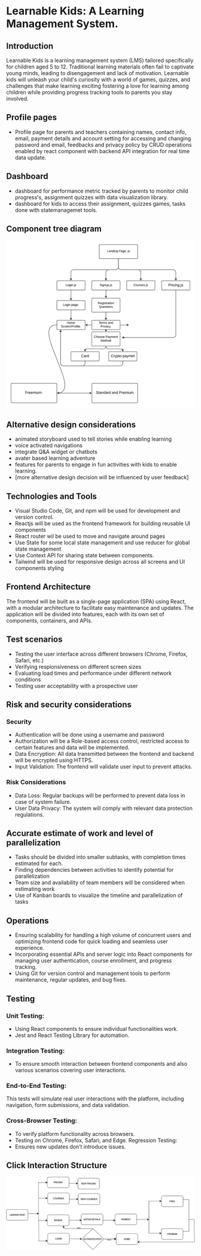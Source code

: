 # Learnable Kids: A Learning Management System.

## Introduction
Learnable Kids is a learning management system (LMS) tailored specifically for children aged 5 to 12. Traditional learning materials often fail to captivate young minds, leading to disengagement and lack of motivation. Learnable kids will unleash your child's curiosity with a world of games, quizzes, and challenges that make learning exciting fostering a love for learning among children while providing progress tracking tools to parents you stay involved.

## Profile pages
- Profile page for parents and teachers containing names, contact info, email, payment details and account setting for accessing and changing password and email, feedbacks and privacy policy by CRUD operations enabled by react component with backend API integration for real time data update.
  
## Dashboard
- dashboard for performance metric tracked by parents to monitor child progress's, assignment quizzes with data visualization library.
- dashboard for kids to access their assignment, quizzes games, tasks done with statemanagemet tools.

## Component tree diagram
![model](https://raw.githubusercontent.com/DeraJSP/build-szn-frontend-design-documentation/main/component-tree.png)

## Alternative design considerations

- animated storyboard used to tell stories while enabling learning
- voice activated navigations
- integrate Q&A widget or chatbots
- avater based learning adventure
- features for parents to engage in fun activities with kids to enable learning.
- [more alternative design decision will be influenced by user feedback]

## Technologies and Tools

- Visual Studio Code, Git, and npm will be used for development and version control.
- Reactjs will be used as the frontend framework for building reusable UI components
- React router wil be used to move and navigate around pages
- Use State for some local state management and use reducer for global state management
- Use Context API for sharing state between components.
- Tailwind will be used for responsive design across all screens and UI components styling

## Frontend Architecture

The frontend will be built as a single-page application (SPA) using React, with a modular architecture to facilitate easy maintenance and updates. The application will be divided into features, each with its own set of components, containers, and APIs.

## Test scenarios

- Testing the user interface across different browsers (Chrome, Firefox, Safari, etc.)
- Verifying respionsiveness on different screen sizes
- Evaluating load times and performance under different network conditions
- Testing user acceptability with a prospective user

## Risk and security considerations

### Security

- Authentication will be done using a username and password
- Authorization will be a Role-based access control, restricted access to certain features and data will be implemented.
- Data Encryption: All data transmitted between the frontend and backend will be encrypted using HTTPS.
- Input Validation: The frontend will validate user input to prevent attacks.

### Risk Considerations

- Data Loss: Regular backups will be performed to prevent data loss in case of system failure.
- User Data Privacy: The system will comply with relevant data protection regulations.

## Accurate estimate of work and level of parallelization

- Tasks should be divided into smaller subtasks, with completion times estimated for each.
- Finding dependencies between activities to identify potential for parallelization
- Team size and availability of team members will be considered when estimating work
- Use of Kanban boards to visualize the timeline and parallelization of tasks

## Operations

- Ensuring scalability for handling a high volume of concurrent users and optimizing frontend code for quick loading and seamless user experience.
- Incorporating essential APIs and server logic into React components for managing user authentication, course enrollment, and progress tracking.
- Using Git for version control and management tools to perform maintenance, regular updates, and bug fixes.
  
## Testing
  
 ### Unit Testing:
  
  - Using React components to ensure individual functionalities work.
  - Jest and React Testing Library for automation.
    
 ### Integration Testing:

  - To ensure smooth interaction between frontend components and also various scenarios covering user interactions.
  
 ### End-to-End Testing:
 This tests will simulate real user interactions with the platform, including navigation, form submissions, and data validation.
 
 ### Cross-Browser Testing:
  
  - To verify platform functionality across browsers.
  - Testing on Chrome, Firefox, Safari, and Edge.
    Regression Testing:
  - Ensures new updates don’t introduce issues.

## Click Interaction Structure
![model](https://raw.githubusercontent.com/DeraJSP/build-szn-frontend-design-documentation/main/click-interaction-user-flow.png)
